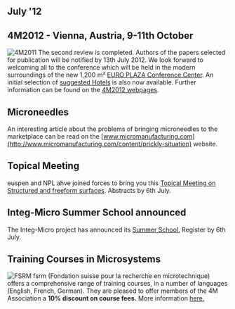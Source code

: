 ## July '12

<!--break-->
## 4M2012 - Vienna, Austria, 9-11th October


![4M2011](/4m-association/assets/images/4m-2012_100.png)
The second review is completed.  Authors of the papers selected for publication will be notified by 13th July 2012. We look forward to welcoming all to the conference which  will be held in the modern surroundings of the new 1,200 m² [EURO PLAZA Conference Center](http://www.europlaza.at/jart/prj3/euro_pl/website.jart?rel=en&content-id=1155914559700&reserve-mode=active). An initial selection of [suggested Hotels](/4m-association/content/Hotels-Accommodation) is also now available. Further information can be found on the [4M2012 webpages](/conference/2012.md). 

## Microneedles

An interesting article about the problems of bringing microneedles to the marketplace can be read on the [www.micromanufacturing.com](http://www.micromanufacturing.com/content/prickly-situation) website.
  
## Topical Meeting

euspen and NPL ahve joined forces to bring you this [Topical Meeting on Structured and freeform surfaces](/4m-association/event/Topical-Meeting-Structured-and-Freeform-Surface.md). Abstracts by 6th July.   
  
## Integ-Micro Summer School announced

The Integ-Micro project has announced its [Summer School.](/4m-association/event/Production-Technologies-Equipment-Micro-Manufacturin.md) Register by 6th July.
  
## Training Courses in Microsystems

![FSRM](/4m-association/assets/images/FSRM_LOGO_web.gif)
fsrm (Fondation suisse pour la recherche en microtechnique) offers a comprehensive range of training courses, in a number of languages (English, French, German). They are pleased to offer members of the 4M Association a <b>10% discount on course fees.</b> More information [here.](/4m-association/content/fsrm-training-course.md)